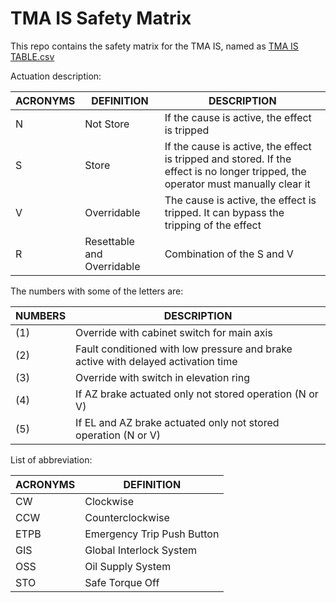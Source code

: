 # TMA IS Safety Matrix

This repo contains the safety matrix for the TMA IS, named as [TMA IS TABLE.csv](TMA%20IS%20TABLE.csv)

Actuation description:

| ACRONYMS | DEFINITION                 | DESCRIPTION                                                                                                                       |
| -------- | -------------------------- | --------------------------------------------------------------------------------------------------------------------------------- |
| N        | Not Store                  | If the cause is active, the effect is tripped                                                                                     |
| S        | Store                      | If the cause is active, the effect is tripped and stored. If the effect is no longer tripped, the operator must manually clear it |
| V        | Overridable                | The cause is active, the effect is tripped. It can bypass the tripping of the effect                                              |
| R        | Resettable and Overridable | Combination of the S and V                                                                                                        |

The numbers with some of the letters are:

| NUMBERS | DESCRIPTION                                                                       |
| ------- | --------------------------------------------------------------------------------- |
| (1)     | Override with cabinet switch for main axis                                        |
| (2)     | Fault conditioned with low pressure and brake active with delayed activation time |
| (3)     | Override with switch in elevation ring                                            |
| (4)     | If AZ brake actuated only not stored operation (N or V)                           |
| (5)     | If EL and AZ  brake actuated only not stored operation (N or V)                   |

List of abbreviation:

| ACRONYMS | DEFINITION                 |
| -------- | -------------------------- |
| CW       | Clockwise                  |
| CCW      | Counterclockwise           |
| ETPB     | Emergency Trip Push Button |
| GIS      | Global Interlock System    |
| OSS      | Oil Supply System          |
| STO      | Safe Torque Off            |
